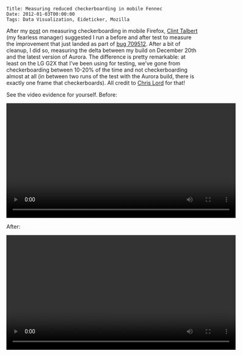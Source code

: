    Title: Measuring reduced checkerboarding in mobile Fennec
    Date: 2012-01-03T00:00:00
    Tags: Data Visualization, Eideticker, Mozilla


After my [post][1] on measuring checkerboarding in mobile Firefox, [Clint Talbert][2] (my fearless manager) suggested I run a before and after test to measure the improvement that just landed as part of [bug 709512][3]. After a bit of cleanup, I did so, measuring the delta between my build on December 20th and the latest version of Aurora. The difference is pretty remarkable: at least on the LG G2X that I&#8217;ve been using for testing, we&#8217;ve gone from checkerboarding between 10-20% of the time and not checkerboarding almost at all (in between two runs of the test with the Aurora build, there is exactly one frame that checkerboards). All credit to [Chris Lord][4] for that!

See the video evidence for yourself. Before:

<video src="/files/eideticker/lotsocheckerboarding.webm" width="600px" controls></video>

After:

<video src="/files/eideticker/almostnocheckerboarding.webm" width="600px" controls></video>

 [1]: http://wrla.ch/blog/2011/12/year-end-eideticker-update/
 [2]: http://cmtalbert.wordpress.com/
 [3]: https://bugzilla.mozilla.org/show_bug.cgi?id=709152
 [4]: http://chrislord.net/blog